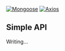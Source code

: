 [![Mongoose](https://img.shields.io/badge/mongoose-5.9.10-blgreenue)](https://mongoosejs.com/) [![Axios](https://img.shields.io/badge/express-4.17.1-red)](https://www.npmjs.com/package/express "![Express](https://img.shields.io/badge/express-4.17.1-red)")

## Simple API

Writing...